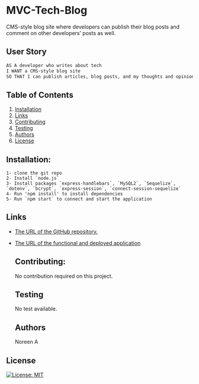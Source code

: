 # MVC-Tech-Blog
CMS-style blog site where developers can publish their blog posts and comment on other developers’ posts as well.

## User Story

```md
AS A developer who writes about tech
I WANT a CMS-style blog site
SO THAT I can publish articles, blog posts, and my thoughts and opinions
```

  ## Table of Contents

  1. [Installation](#installation)
  1. [Links](#links)
  3. [Contributing](#contributing)
  4. [Testing](#testing)
  4. [Authors](#authors%20and%20acknowledgment)
  5. [License](#license)


  ## Installation:
  ```
  1- clone the git repo  
  2- Install `node.js`
  3- Install packages `express-handlebars`, `MySQL2`, `Sequelize`, `dotenv`, `bcrypt`, `express-session`, `connect-session-sequelize`
  4- Run 'npm install' to install dependencies
  5- Run `npm start` to connect and start the application
  ``` 


  ## Links

- [The URL of the GitHub repository.](https://github.com/noori36/MVC-Tech-Blog)
- [The URL of the functional and deployed application](URL)
 

  ## Contributing:
  No contribution required on this project.
  
  ## Testing
    No test available.
  
  ## Authors

  Noreen A
  

## License

[![License: MIT](https://img.shields.io/badge/License-MIT-yellow.svg)](https://opensource.org/licenses/MIT)
